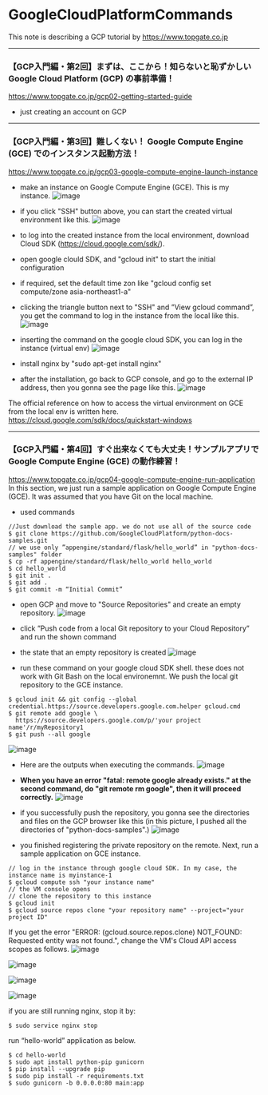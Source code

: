 # GoogleCloudPlatformCommands
This note is describing a GCP tutorial by https://www.topgate.co.jp 
***

### 【GCP入門編・第2回】まずは、ここから！知らないと恥ずかしい Google Cloud Platform (GCP) の事前準備！
https://www.topgate.co.jp/gcp02-getting-started-guide  
- just creating an account on GCP
***

### 【GCP入門編・第3回】難しくない！ Google Compute Engine (GCE) でのインスタンス起動方法！  
https://www.topgate.co.jp/gcp03-google-compute-engine-launch-instance  
- make an instance on Google Compute Engine (GCE). This is my instance. 
![image](https://user-images.githubusercontent.com/6435299/47217747-519c4480-d3e4-11e8-8085-4eeb3d5543f7.png)

- if you click "SSH" button above, you can start the created virtual environment like this.
![image](https://user-images.githubusercontent.com/6435299/47218066-82c94480-d3e5-11e8-8c75-4319fc85cbc0.png)


- to log into the created instance from the local environment, download Cloud SDK (https://cloud.google.com/sdk/). 
- open google clould SDK, and "gcloud init" to start the initial configuration
- if required, set the default time zon like "gcloud config set compute/zone asia-northeast1-a" 
- clicking the triangle button next to "SSH" and ”View gcloud command”, you get the command to log in the instance from the local like this.
![image](https://user-images.githubusercontent.com/6435299/47218018-5a414a80-d3e5-11e8-8136-ff90dd6e777a.png)

- inserting the command on the google cloud SDK, you can log in the instance (virtual env)
![image](https://user-images.githubusercontent.com/6435299/47219493-e8b7cb00-d3e9-11e8-99f3-badc234f76a5.png)

- install nginx by "sudo apt-get install nginx"
- after the installation, go back to GCP console, and go to the external IP address, then you gonna see the page like this.
![image](https://user-images.githubusercontent.com/6435299/47219710-8f03d080-d3ea-11e8-96b6-b5ea4d62f3f7.png)


The official reference on how to access the virtual environment on GCE from the local env is written here.
https://cloud.google.com/sdk/docs/quickstart-windows

***
### 【GCP入門編・第4回】すぐ出来なくても大丈夫！サンプルアプリで Google Compute Engine (GCE) の動作練習！
https://www.topgate.co.jp/gcp04-google-compute-engine-run-application
In this section, we just run a sample application on Google Compute Engine (GCE). It was assumed that you have Git on the local machine.

- used commands
```
//Just download the sample app. we do not use all of the source code
$ git clone https://github.com/GoogleCloudPlatform/python-docs-samples.git
// we use only ”appengine/standard/flask/hello_world” in "python-docs-samples" folder
$ cp -rf appengine/standard/flask/hello_world hello_world
$ cd hello_world
$ git init .
$ git add .
$ git commit -m “Initial Commit”
```

- open GCP and move to "Source Repositories" and create an empty repository.
![image](https://user-images.githubusercontent.com/6435299/47219997-69c39200-d3eb-11e8-8602-a613515185d4.png)
- click  ”Push code from a local Git repository to your Cloud Repository” and run the shown command 

- the state that an empty repository is created
![image](https://user-images.githubusercontent.com/6435299/46917214-4c638200-cfff-11e8-8cdd-e927d44fafa7.png)

- run these command on your google cloud SDK shell. these does not work with Git Bash on the local environemnt. We push the local git repository to the GCE instance.
```
$ gcloud init && git config --global credential.https://source.developers.google.com.helper gcloud.cmd
$ git remote add google \
  https://source.developers.google.com/p/'your project name'/r/myRepository1
$ git push --all google  
```
![image](https://user-images.githubusercontent.com/6435299/47220151-e8203400-d3eb-11e8-970a-7d58503da428.png)

- Here are the outputs when executing the commands.
![image](https://user-images.githubusercontent.com/6435299/47220897-fc653080-d3ed-11e8-85db-def8a429a86c.png)

- **When you have an error "fatal: remote google already exists." at the second command, do "git remote rm google", then it will proceed correctly.**
![image](https://user-images.githubusercontent.com/6435299/47225178-6be01d80-d3f8-11e8-8eb8-790a6323d81e.png)

- if you successfully push the repository, you gonna see the directories and files on the GCP browser like this (in this picture, I pushed all the directories of "python-docs-samples".)
![image](https://user-images.githubusercontent.com/6435299/47225321-c5484c80-d3f8-11e8-8d0a-0683a949498f.png)

- you finished registering the private repository on the remote. Next, run a sample application on GCE instance.
```
// log in the instance through google cloud SDK. In my case, the instance name is myinstance-1
$ gcloud compute ssh "your instance name"
// the VM console opens
// clone the repository to this instance
$ gcloud init
$ gcloud source repos clone "your repository name" --project="your project ID" 
```
If you get the error "ERROR: (gcloud.source.repos.clone) NOT_FOUND: Requested entity was not found.", change the VM's Cloud API access scopes as follows.
![image](https://user-images.githubusercontent.com/6435299/47226468-91baf180-d3fb-11e8-9e2c-22d5ff1befb8.png)


![image](https://user-images.githubusercontent.com/6435299/47226700-1c035580-d3fc-11e8-9e42-8905cfdb2b5b.png)


![image](https://user-images.githubusercontent.com/6435299/47226723-2de4f880-d3fc-11e8-903d-f406aaa44568.png)


![image](https://user-images.githubusercontent.com/6435299/47227632-47873f80-d3fe-11e8-86c4-0437eb46d321.png)


if you are still running nginx, stop it by:
```
$ sudo service nginx stop
```
run “hello-world” application as below.
```
$ cd hello-world
$ sudo apt install python-pip gunicorn
$ pip install --upgrade pip
$ sudo pip install -r requirements.txt
$ sudo gunicorn -b 0.0.0.0:80 main:app


```












